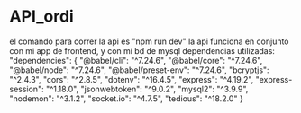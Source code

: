 # API_ordi
el comando para correr la api es "npm run dev"
la api funciona en conjunto con mi app de frontend, y con mi bd de mysql
dependencias utilizadas: 
"dependencies": {
    "@babel/cli": "^7.24.6",
    "@babel/core": "^7.24.6",
    "@babel/node": "^7.24.6",
    "@babel/preset-env": "^7.24.6",
    "bcryptjs": "^2.4.3",
    "cors": "^2.8.5",
    "dotenv": "^16.4.5",
    "express": "^4.19.2",
    "express-session": "^1.18.0",
    "jsonwebtoken": "^9.0.2",
    "mysql2": "^3.9.9",
    "nodemon": "^3.1.2",
    "socket.io": "^4.7.5",
    "tedious": "^18.2.0"
  }
